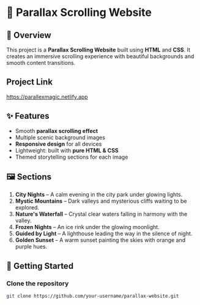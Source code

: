 # 🌌 Parallax Scrolling Website

## 📖 Overview
This project is a **Parallax Scrolling Website** built using **HTML** and **CSS**. It creates an immersive scrolling experience with beautiful backgrounds and smooth content transitions.

## Project Link
https://parallexmagic.netlify.app

## ✨ Features
- Smooth **parallax scrolling effect**
- Multiple scenic background images
- **Responsive design** for all devices
- Lightweight: built with **pure HTML & CSS**
- Themed storytelling sections for each image

## 🖼️ Sections
1. **City Nights** – A calm evening in the city park under glowing lights.
2. **Mystic Mountains** – Dark valleys and mysterious cliffs waiting to be explored.
3. **Nature's Waterfall** – Crystal clear waters falling in harmony with the valley.
4. **Frozen Nights** – An ice rink under the glowing moonlight.
5. **Guided by Light** – A lighthouse leading the way in the silence of night.
6. **Golden Sunset** – A warm sunset painting the skies with orange and purple hues.

## 🚀 Getting Started

### Clone the repository
```bash
git clone https://github.com/your-username/parallax-website.git
